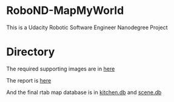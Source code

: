 # RoboND-MapMyWorld

This is a Udacity Robotic Software Engineer Nanodegree Project

# Directory

The required supporting images are in [here](https://github.com/xUansen/RoboND-MapMyWorld/tree/master/catkin_ws/src/slam_project/outputs)

The report is [here](https://github.com/xUansen/RoboND-MapMyWorld/blob/master/Robotic_Map_My_World.pdf)

And the final rtab map database is in [kitchen.db](https://www.dropbox.com/s/sd7h9v4ulteucbf/kitchen.db?dl=0) and [scene.db](https://www.dropbox.com/s/7uxe5t1ldrpst9d/scene.db?dl=0)
